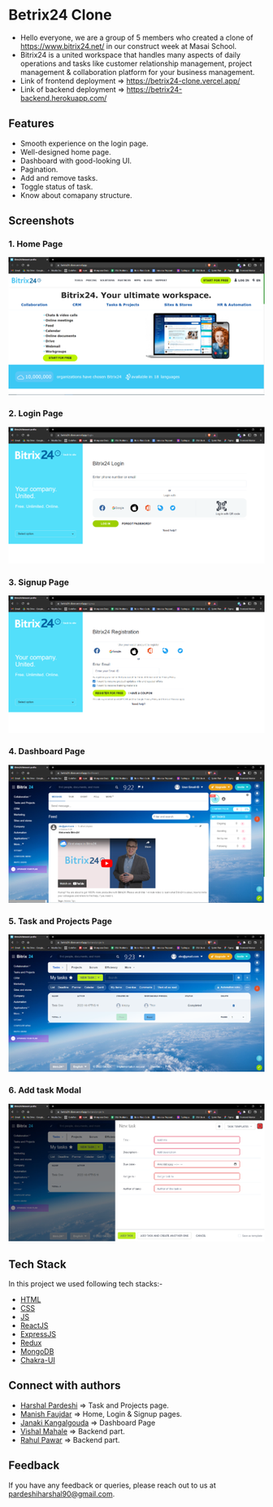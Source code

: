 # Betrix24 Clone
- Hello everyone, we are a group of 5 members who created a clone of https://www.bitrix24.net/ in our construct week at Masai School.
- Bitrix24 is a united workspace that handles many aspects of daily operations and tasks like customer relationship management, project management & collaboration platform for your business management.
- Link of frontend deployment => https://betrix24-clone.vercel.app/
- Link of backend deployment => https://betrix24-backend.herokuapp.com/


## Features

- Smooth experience on the login page.
- Well-designed home page.
- Dashboard with good-looking UI.
- Pagination.
- Add and remove tasks.
- Toggle status of task.
- Know about comapany structure.


## Screenshots

### 1. Home Page
![Home Page](./frontend/src/assets/homePage.png)
### 2. Login Page
![Login Page](./frontend/src/assets/loginPage.png)
### 3. Signup Page
![Signup Page](./frontend/src/assets/signupPage.png)
### 4. Dashboard Page
![Dashboard Page](./frontend/src/assets/dashboardPage.png)
### 5. Task and Projects Page
![Task and Projects Page](./frontend/src/assets/taskAndProjectsPage.png)
### 6. Add task Modal
![Add task Page](./frontend/src/assets/addTaskModal.png)


## Tech Stack

In this project we used following tech stacks:- 
- [HTML](https://developer.mozilla.org/en-US/docs/Web/HTML)
- [CSS](https://developer.mozilla.org/en-US/docs/Web/CSS)
- [JS](https://developer.mozilla.org/en-US/docs/Web/JavaScript)
- [ReactJS](https://reactjs.org/)
- [ExpressJS](https://expressjs.com/)
- [Redux](https://redux.js.org/)
- [MongoDB](https://www.mongodb.com/)
- [Chakra-UI](https://chakra-ui.com/)


## Connect with authors

- [Harshal Pardeshi](https://www.linkedin.com/in/harshalpardeshi/) => Task and Projects page.
- [Manish Faujdar](https://www.linkedin.com/in/manish-faujdar-b485b2172/) => Home, Login & Signup pages.
- [Janaki Kangalgouda](https://www.linkedin.com/in/janaki-kangalgouda-809936169/) => Dashboard Page
- [Vishal Mahale](https://www.linkedin.com/in/vishal-mahale-87688a192/) => Backend part.
- [Rahul Pawar](https://www.linkedin.com/in/rahul-pawar-8138641a7/) => Backend part.


## Feedback

If you have any feedback or queries, please reach out to us at pardeshiharshal90@gmail.com.
